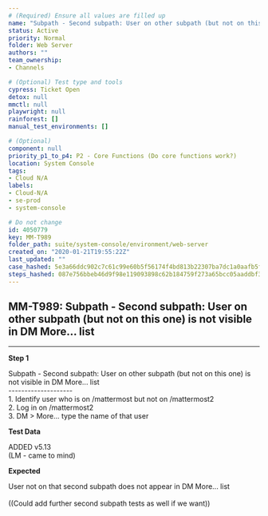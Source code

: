 ```yaml
---
# (Required) Ensure all values are filled up
name: "Subpath - Second subpath: User on other subpath (but not on this one) is not visible in DM More... list"
status: Active
priority: Normal
folder: Web Server
authors: ""
team_ownership: 
- Channels

# (Optional) Test type and tools
cypress: Ticket Open
detox: null
mmctl: null
playwright: null
rainforest: []
manual_test_environments: []

# (Optional)
component: null
priority_p1_to_p4: P2 - Core Functions (Do core functions work?)
location: System Console
tags: 
- Cloud N/A
labels: 
- Cloud-N/A
- se-prod
- system-console

# Do not change
id: 4050779
key: MM-T989
folder_path: suite/system-console/environment/web-server
created_on: "2020-01-21T19:55:22Z"
last_updated: ""
case_hashed: 5e3a66ddc902c7c61c99e60b5f56174f4bd813b22307ba7dc1a0aafb5f5a2246f7ab01dd3dce8ffe8bb0813ff5ad2eda
steps_hashed: 087e756bbeb46d9f98e119093898c62b184759f273a65bcc05aaddbf315a31f051ab861dae40e0af32a4f1bf686ae038
---
```


## MM-T989: Subpath - Second subpath: User on other subpath (but not on this one) is not visible in DM More... list

---

**Step 1**

Subpath - Second subpath: User on other subpath (but not on this one) is not visible in DM More... list\
\--------------------\
1\. Identify user who is on /mattermost but not on /mattermost2\
2\. Log in on /mattermost2\
3\. DM > More... type the name of that user

**Test Data**

ADDED v5.13\
(LM - came to mind)

**Expected**

User not on that second subpath does not appear in DM More... list\
\
((Could add further second subpath tests as well if we want))
